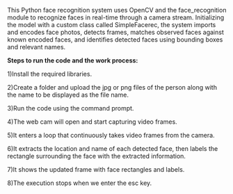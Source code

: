 This Python face recognition system uses OpenCV and the face_recognition module to recognize faces in real-time through a camera stream. Initializing the model with a custom class called SimpleFacerec, the system imports and encodes face photos, detects frames, matches observed faces against known encoded faces, and identifies detected faces using bounding boxes and relevant names.

**Steps to run the code and the work process:**

1)Install the required libraries.

2)Create a folder and upload the jpg or png files of the person along with the name to be displayed as the file name.

3)Run the code using the command prompt.

4)The web cam will open and start capturing video frames.

5)It enters a loop that continuously takes video frames from the camera.

6)It extracts the location and name of each detected face, then labels the rectangle surrounding the face with the extracted information.

7)It shows the updated frame with face rectangles and labels.

8)The execution stops when we enter the esc key.
